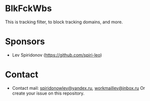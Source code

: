 # BlkFckWbs
This is tracking filter, to block tracking domains, and more.

# Sponsors
+ Lev Spiridonov (https://github.com/spiri-leo)

# Contact
+ Contact mail: spiridonowlev@yandex.ru, workmaillev@inbox.ru
Or create your issue on this repository.
